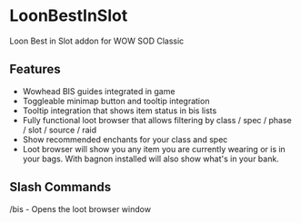 # LoonBestInSlot
Loon Best in Slot addon for WOW SOD Classic

## Features

- Wowhead BIS guides integrated in game
- Toggleable minimap button and tooltip integration
- Tooltip integration that shows item status in bis lists
- Fully functional loot browser that allows filtering by class / spec / phase / slot / source / raid
- Show recommended enchants for your class and spec
- Loot browser will show you any item you are currently wearing or is in your bags.  With bagnon installed will also show what's in your bank.

## Slash Commands

/bis - Opens the loot browser window
